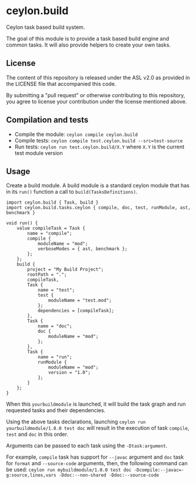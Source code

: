ceylon.build
============

Ceylon task based build system.

The goal of this module is to provide a task based build engine and common tasks.
It will also provide helpers to create your own tasks.

License
-------

The content of this repository is released under the ASL v2.0
as provided in the LICENSE file that accompanied this code.

By submitting a "pull request" or otherwise contributing to this repository, you
agree to license your contribution under the license mentioned above.

Compilation and tests
----------------------

* Compile the module: `ceylon compile ceylon.build`
* Compile tests: `ceylon compile test.ceylon.build --src=test-source`
* Run tests: `ceylon run test.ceylon.build/X.Y` where `X.Y` is the current test module version

Usage
-----

Create a build module.
A build module is a standard ceylon module that has in its `run()` function a call to `build(TasksDefinitions)`.

```ceylon
import ceylon.build { Task, build }
import ceylon.build.tasks.ceylon { compile, doc, test, runModule, ast, benchmark }

void run() {
	value compileTask = Task {
		name = "compile";
		compile {
		    moduleName = "mod";
		    verboseModes = { ast, benchmark };
		};
	};
	build {
		project = "My Build Project";
		rootPath = ".";
		compileTask,
		Task {
		    name = "test";
		    test {
		        moduleName = "test.mod";
		    };
		    dependencies = [compileTask];
		},
		Task {
		    name = "doc";
		    doc {
		        moduleName = "mod";
		    };
		},
		Task {
		    name = "run";
		    runModule {
		        moduleName = "mod";
		        version = "1.0";
		    };
		}
	};
}
```

When this `yourbuildmodule` is launched, it will build the task graph and run requested tasks and their dependencies.

Using the above tasks declarations, launching `ceylon run yourbuildmodule/1.0.0 test doc` will result in the
execution of task `compile`, `test` and `doc` in this order.

Arguments can be passed to each task using the `-Dtask:argument`.

For example, `compile` task has support for `--javac` argument and `doc` task for `format` and `--source-code`
arguments, then, the following command can be used:
`ceylon run mybuildmodule/1.0.0 test doc -Dcompile:--javac=-g:source,lines,vars -Ddoc:--non-shared -Ddoc:--source-code`

